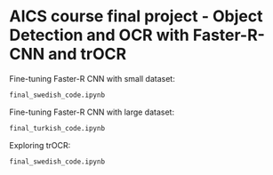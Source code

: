 ﻿# AICS course final project - Object Detection and OCR with Faster-R-CNN and trOCR

 Fine-tuning Faster-R CNN with small dataset:

```bash
final_swedish_code.ipynb
```
Fine-tuning Faster-R CNN with large dataset:

```bash
final_turkish_code.ipynb
```
Exploring trOCR:
```bash
final_swedish_code.ipynb
```
